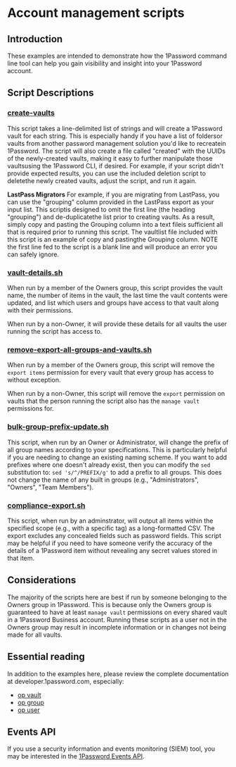 # Account management scripts

## Introduction

These examples are intended to demonstrate how the 1Password command line tool can help you gain visibility and insight into your 1Password account.  

## Script Descriptions

### [create-vaults](/create-vaults)

This script takes a line-delimited list of strings and will create a 1Password vault for each string. This is especially handy if you have a list of foldersor vaults from another password management solution you'd like to recreatein 1Password. The script will also create a file called "created" with the UUIDs of the newly-created vaults, making it easy to further manipulate those vaultsusing the 1Password CLI, if desired. For example, if your script didn't provide expected results, you can use the included deletion script to deletethe newly created vaults, adjust the script, and run it again.

**LastPass Migrators**
For example, if you are migrating from LastPass, you can use the "grouping" column provided in the LastPass export as your input list. This scriptis designed to omit the first line (the heading "grouping") and de-duplicatethe list prior to creating vaults. As a result, simply copy and pasting the Grouping column into a text fileis sufficient all that is required prior to running this script. The vaultlist file included with this script is an example of copy and pastingthe Grouping column. NOTE the first line fed to the script is a blank line and will produce an error you can safely ignore.

### [vault-details.sh](vault-details.sh)

When run by a member of the Owners group, this script provides the vault name, the number of items in the vault, the last time the vault contents were updated, and list which users and groups have access to that vault along with their permissions.

When run by a non-Owner, it will provide these details for all vaults the user running the script has access to.

### [remove-export-all-groups-and-vaults.sh](remove-export-all-groups-and-vault.sh)

When run by a member of the Owners group, this script will remove the `export items` permission for every vault that every group has access to without exception.

When run by a non-Owner, this script will remove the `export` permission on vaults that the person running the script also has the `manage vault` permissions for.

### [bulk-group-prefix-update.sh](bulk-group-prefix-update.sh)

This script, when run by an Owner or Administrator, will change the prefix of all group names according to your specifications. This is particularly helpful if you are needing to change an existing naming scheme.
If you want to add prefixes where one doesn't already exist, then you can modify the `sed` substitution to: `sed 's/^/PREFIX/g'` to add a prefix to all groups.
This does not change the name of any built in groups (e.g., "Administrators", "Owners", "Team Members").

### [compliance-export.sh](compliance-export.sh)

This script, when run by an adminstrator, will output all items within the specified scope (e.g., with a specific tag) as a long-formatted CSV. The export excludes any concealed fields such as password fields.
This script may be helpful if you need to have someone verify the accuracy of the details of a 1Password item without revealing any secret values stored in that item.

## Considerations

The majority of the scripts here are best if run by someone belonging to the Owners group in 1Password. This is because only the Owners group is guaranteed to have at least `manage vault` permissions on every shared vault in a 1Password Business account. Running these scripts as a user not in the Owners group may result in incomplete information or in changes not being made for all vaults.

## Essential reading

In addition to the examples here, please review the complete documentation at developer.1password.com, especially:

* [op vault](https://developer.1password.com/docs/cli/reference/management-commands/vault)  
* [op group](https://developer.1password.com/docs/cli/reference/management-commands/group)  
* [op user](https://developer.1password.com/docs/cli/reference/management-commands/user)  

## Events API

If you use a security information and events monitoring (SIEM) tool, you may be interested in the [1Password Events API](https://support.1password.com/events-reporting/).
